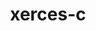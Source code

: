 ---
title: "xerces-c"
layout: cache
categories: [package, develop-2023-09-24]
meta: {"versions": ["3.2.4"], "compilers": ["gcc@=11.1.0"], "oss": ["ubuntu20.04"], "platforms": ["linux"], "targets": ["ppc64le", "x86_64_v3"], "stacks": ["e4s", "e4s-power", "root"], "num_specs": 2, "num_specs_by_stack": {"e4s-power": 1, "root": 2, "e4s": 1}}
spec_details: [{"hash": "vvcshhnimwob42m4yos4fyipqmo2mu4b", "compiler": "gcc@=11.1.0", "versions": ["3.2.4"], "os": "ubuntu20.04", "platform": "linux", "target": "ppc64le", "variants": ["build_system=autotools", "cxxstd=default", "netaccessor=curl", "transcoder=iconv"], "stacks": ["e4s-power", "root"], "size": "-", "tarball": "https://binaries.spack.io/releases/develop-2023-09-24/build_cache/linux-ubuntu20.04-ppc64le/gcc-11.1.0/xerces-c-3.2.4/linux-ubuntu20.04-ppc64le-gcc-11.1.0-xerces-c-3.2.4-vvcshhnimwob42m4yos4fyipqmo2mu4b.spack"}, {"hash": "qxwhlsrefgmben5pidnopxugdydzpyyl", "compiler": "gcc@=11.1.0", "versions": ["3.2.4"], "os": "ubuntu20.04", "platform": "linux", "target": "x86_64_v3", "variants": ["build_system=autotools", "cxxstd=default", "netaccessor=curl", "transcoder=iconv"], "stacks": ["e4s", "root"], "size": "-", "tarball": "https://binaries.spack.io/releases/develop-2023-09-24/build_cache/linux-ubuntu20.04-x86_64_v3/gcc-11.1.0/xerces-c-3.2.4/linux-ubuntu20.04-x86_64_v3-gcc-11.1.0-xerces-c-3.2.4-qxwhlsrefgmben5pidnopxugdydzpyyl.spack"}]
---
